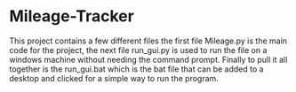 # Mileage-Tracker

This project contains a few different files the first file Mileage.py is the main code for the project, the next file run_gui.py is used to run the file on a windows machine without needing the command prompt. Finally to pull it all together is the run_gui.bat which is the bat file that can be added to a desktop and clicked for a simple way to run the program. 
